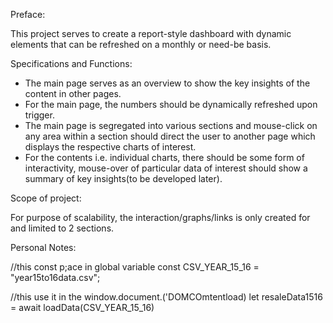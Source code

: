 Preface:

This project serves to create a report-style dashboard with dynamic elements that can be refreshed on a monthly or need-be basis.

Specifications and Functions:

- The main page serves as an overview to show the key insights of the content in other pages.
- For the main page, the numbers should be dynamically refreshed upon trigger.
- The main page is segregated into various sections and mouse-click on any area within a section should direct the user to another page which displays the respective charts of interest.
- For the contents i.e. individual charts, there should be some form of interactivity, mouse-over of particular data of interest should show a summary of key insights(to be developed later).

Scope of project:

For purpose of scalability, the interaction/graphs/links is only created for and limited to 2 sections.

Personal Notes:

<script src="https://cdn.rawgit.com/Keyang/node-csvtojson/d41f44aa/browser/csvtojson.min.js"></script>

//this const p;ace in global variable
const CSV_YEAR_15_16 = "year15to16data.csv";

//this use it in the window.document.('DOMCOmtentload)
let resaleData1516 = await loadData(CSV_YEAR_15_16)
